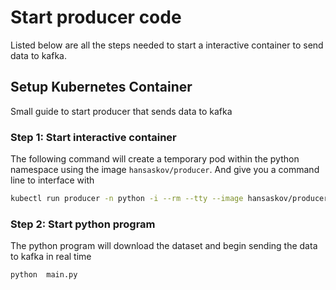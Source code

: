 # Start producer code

Listed below are all the steps needed to start a interactive container to send data to kafka. 

## Setup Kubernetes Container

Small guide to start producer that sends data to kafka

### **Step 1**: Start interactive container

The following command will create a temporary pod within the python namespace using the image `hansaskov/producer`. And give you a command line to interface with
``` bash
kubectl run producer -n python -i --rm --tty --image hansaskov/producer -- bash 
```

### **Step 2**: Start python program

The python program will download the dataset and begin sending the data to kafka in real time

```bash
python  main.py
```


